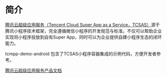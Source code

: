 # 简介

[腾讯云超级应用服务（Tencent Cloud Super App as a Service，TCSAS）](https://cloud.tencent.com/product/tcmpp)源于腾讯小程序技术框架，完全遵循微信小程序的开发规范与标准。不仅可以帮助企业实现将小程序投放到自有Super App，同时可以为企业提供自建小程序生态的闭环能力。

tcmpp-demo-android 包含了TCSAS小程序容器集成的示例代码，方便开发者参考。

[腾讯云超级应用服务产品文档](https://www.tencentcloud.com/zh/document/product/1219)